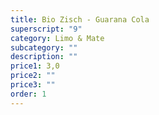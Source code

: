 ```yaml
---
title: Bio Zisch - Guarana Cola
superscript: "9"
category: Limo & Mate
subcategory: ""
description: ""
price1: 3,0
price2: ""
price3: ""
order: 1
---
```

